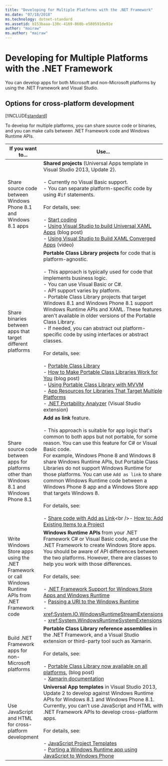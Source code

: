 ```yaml
---
title: "Developing for Multiple Platforms with the .NET Framework"
ms.date: "07/18/2018"
ms.technology: dotnet-standard
ms.assetid: b153baaa-130c-4169-860b-e580591de91e
author: "mairaw"
ms.author: "mairaw"
---
```

# Developing for Multiple Platforms with the .NET Framework

You can develop apps for both Microsoft and non-Microsoft platforms by using the .NET Framework and Visual Studio.
  
## Options for cross-platform development

[!INCLUDE[standard](../../../includes/pcl-to-standard.md)]
  
 To develop for multiple platforms, you can share source code or binaries, and you can make calls between .NET Framework code and Windows Runtime APIs.  
  
|If you want to...|Use...|  
|-----------------------|------------|  
|Share source code between Windows Phone 8.1 and Windows 8.1 apps|**Shared projects** (Universal Apps template in Visual Studio 2013, Update 2).<br /><br /> -   Currently no Visual Basic support.<br />-   You can separate platform-specific code by using #`if` statements.<br /><br /> For details, see:<br /><br /> -   [Start coding](/windows/uwp/get-started/create-uwp-apps)<br />-   [Using Visual Studio to build Universal XAML Apps](https://devblogs.microsoft.com/visualstudio/using-visual-studio-to-build-universal-xaml-apps/) (blog post)<br />-   [Using Visual Studio to Build XAML Converged Apps](https://channel9.msdn.com/Events/Build/2014/3-591) (video)|  
|Share binaries between apps that target different platforms|**Portable Class Library projects** for code that is platform-agnostic.<br /><br /> -   This approach is typically used for code that implements business logic.<br />-   You can use Visual Basic or C#.<br />-   API support varies by platform.<br />-   Portable Class Library projects that target Windows 8.1 and Windows Phone 8.1 support Windows Runtime APIs and XAML. These features aren't available in older versions of the Portable Class Library.<br />-   If needed, you can abstract out platform-specific code by using interfaces or abstract classes.<br /><br /> For details, see:<br /><br /> -   [Portable Class Library](cross-platform-development-with-the-portable-class-library.md)<br />-   [How to Make Portable Class Libraries Work for You](https://blogs.msdn.microsoft.com/dsplaisted/2012/08/27/how-to-make-portable-class-libraries-work-for-you/) (blog post)<br />-   [Using Portable Class Library with MVVM](using-portable-class-library-with-model-view-view-model.md) <br />-   [App Resources for Libraries That Target Multiple Platforms](app-resources-for-libraries-that-target-multiple-platforms.md) <br />-   [.NET Portability Analyzer](https://marketplace.visualstudio.com/items?itemName=ConnieYau.NETPortabilityAnalyzer) (Visual Studio extension)|  
|Share source code between apps for platforms other than Windows 8.1 and Windows Phone 8.1|**Add as link** feature.<br /><br /> -   This approach is suitable for app logic that's common to both apps but not portable, for some reason. You can use this feature for C# or Visual Basic code.<br />     For example, Windows Phone 8 and Windows 8 share Windows Runtime APIs, but Portable Class Libraries do not support Windows Runtime for those platforms. You can use `Add as link` to share common Windows Runtime code between a Windows Phone 8 app and a Windows Store app that targets Windows 8.<br /><br /> For details, see:<br /><br /> -   [Share code with Add as Link](https://docs.microsoft.com/previous-versions/windows/apps/jj714082(v=vs.105))<br />-   [How to: Add Existing Items to a Project](https://docs.microsoft.com/previous-versions/visualstudio/visual-studio-2010/9f4t9t92(v=vs.100))|  
|Write Windows Store apps using the .NET Framework or call Windows Runtime APIs from .NET Framework code|**Windows Runtime APIs** from your .NET Framework C# or Visual Basic code, and use the .NET Framework to create Windows Store apps. You should be aware of API differences between the two platforms. However, there are classes to help you work with those differences.<br /><br /> For details, see:<br /><br /> -   [.NET Framework Support for Windows Store Apps and Windows Runtime](support-for-windows-store-apps-and-windows-runtime.md) <br />-   [Passing a URI to the Windows Runtime](passing-a-uri-to-the-windows-runtime.md) <br />-   <xref:System.IO.WindowsRuntimeStreamExtensions><br />-    <xref:System.WindowsRuntimeSystemExtensions>|  
|Build .NET Framework apps for non-Microsoft platforms|**Portable Class Library reference assemblies** in the .NET Framework, and a Visual Studio extension or third-party tool such as Xamarin.<br /><br /> For details, see:<br /><br /> -   [Portable Class Library now available on all platforms.](https://devblogs.microsoft.com/dotnet/portable-class-library-pcl-now-available-on-all-platforms/) (blog post)<br />-   [Xamarin documentation](/xamarin)|  
|Use JavaScript and HTML for cross-platform development|**Universal App templates** in Visual Studio 2013, Update 2 to develop against Windows Runtime APIs for Windows 8.1 and Windows Phone 8.1. Currently, you can’t use JavaScript and HTML with .NET Framework APIs to develop cross-platform apps.<br /><br /> For details, see:<br /><br /> -   [JavaScript Project Templates](https://docs.microsoft.com/previous-versions/windows/apps/hh758331%28v=win.10%29)<br />-   [Porting a Windows Runtime app using JavaScript to Windows Phone](https://docs.microsoft.com/previous-versions/windows/apps/dn636144%28v=win.10%29)|
